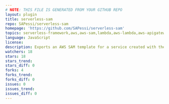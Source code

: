 ```yaml
---
# NOTE: THIS FILE IS GENERATED FROM YOUR GITHUB REPO
layout: plugin
title: serverless-sam
repo: SAPessi/serverless-sam
homepage: 'https://github.com/SAPessi/serverless-sam'
topics: serverless-framework,aws,aws-sam,lambda,aws-lambda,aws-apigateway,plugin,nodejs
language: JavaScript
license: 
description: Exports an AWS SAM template for a service created with the Serverless Framework.
watchers: 18
stars: 18
stars_trend: 
stars_diff: 0
forks: 4
forks_trend: 
forks_diff: 0
issues: 0
issues_trend: 
issues_diff: 0
---
```

